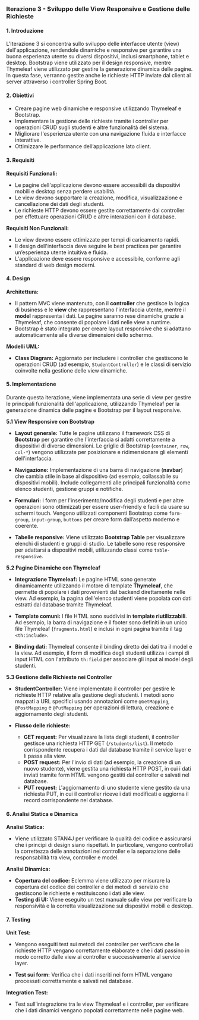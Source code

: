 ### **Iterazione 3 - Sviluppo delle View Responsive e Gestione delle Richieste**


#### **1. Introduzione**
L'Iterazione 3 si concentra sullo sviluppo delle interfacce utente (view) dell'applicazione, rendendole dinamiche e responsive per garantire una buona esperienza utente su diversi dispositivi, inclusi smartphone, tablet e desktop. Bootstrap viene utilizzato per il design responsive, mentre Thymeleaf viene utilizzato per gestire la generazione dinamica delle pagine. In questa fase, verranno gestite anche le richieste HTTP inviate dal client al server attraverso i controller Spring Boot.

#### **2. Obiettivi**
- Creare pagine web dinamiche e responsive utilizzando Thymeleaf e Bootstrap.
- Implementare la gestione delle richieste tramite i controller per operazioni CRUD sugli studenti e altre funzionalità del sistema.
- Migliorare l'esperienza utente con una navigazione fluida e interfacce interattive.
- Ottimizzare le performance dell’applicazione lato client.

#### **3. Requisiti**
**Requisiti Funzionali:**
- Le pagine dell'applicazione devono essere accessibili da dispositivi mobili e desktop senza perdere usabilità.
- Le view devono supportare la creazione, modifica, visualizzazione e cancellazione dei dati degli studenti.
- Le richieste HTTP devono essere gestite correttamente dai controller per effettuare operazioni CRUD e altre interazioni con il database.

**Requisiti Non Funzionali:**
- Le view devono essere ottimizzate per tempi di caricamento rapidi.
- Il design dell'interfaccia deve seguire le best practices per garantire un’esperienza utente intuitiva e fluida.
- L'applicazione deve essere responsive e accessibile, conforme agli standard di web design moderni.

#### **4. Design**
**Architettura:**
- Il pattern MVC viene mantenuto, con il **controller** che gestisce la logica di business e le **view** che rappresentano l'interfaccia utente, mentre il **model** rappresenta i dati. Le pagine saranno rese dinamiche grazie a Thymeleaf, che consente di popolare i dati nelle view a runtime.
- Bootstrap è stato integrato per creare layout responsive che si adattano automaticamente alle diverse dimensioni dello schermo.
  
**Modelli UML:**
- **Class Diagram:** Aggiornato per includere i controller che gestiscono le operazioni CRUD (ad esempio, `StudentController`) e le classi di servizio coinvolte nella gestione delle view dinamiche.

#### **5. Implementazione**
Durante questa iterazione, viene implementata una serie di view per gestire le principali funzionalità dell'applicazione, utilizzando Thymeleaf per la generazione dinamica delle pagine e Bootstrap per il layout responsive.

**5.1 View Responsive con Bootstrap**
- **Layout generale:** Tutte le pagine utilizzano il framework CSS di **Bootstrap** per garantire che l'interfaccia si adatti correttamente a dispositivi di diverse dimensioni. Le griglie di Bootstrap (`container`, `row`, `col-*`) vengono utilizzate per posizionare e ridimensionare gli elementi dell'interfaccia.
  
- **Navigazione:** Implementazione di una barra di navigazione (**navbar**) che cambia stile in base al dispositivo (ad esempio, collassabile su dispositivi mobili). Include collegamenti alle principali funzionalità come elenco studenti, gestione gruppi e notifiche.

- **Formulari:** I form per l'inserimento/modifica degli studenti e per altre operazioni sono ottimizzati per essere user-friendly e facili da usare su schermi touch. Vengono utilizzati componenti Bootstrap come `form-group`, `input-group`, `buttons` per creare form dall’aspetto moderno e coerente.

- **Tabelle responsive:** Viene utilizzato **Bootstrap Table** per visualizzare elenchi di studenti e gruppi di studio. Le tabelle sono rese responsive per adattarsi a dispositivi mobili, utilizzando classi come `table-responsive`.

**5.2 Pagine Dinamiche con Thymeleaf**
- **Integrazione Thymeleaf:** Le pagine HTML sono generate dinamicamente utilizzando il motore di template **Thymeleaf**, che permette di popolare i dati provenienti dal backend direttamente nelle view. Ad esempio, la pagina dell'elenco studenti viene popolata con dati estratti dal database tramite Thymeleaf.
  
- **Template comuni:** I file HTML sono suddivisi in **template riutilizzabili**. Ad esempio, la barra di navigazione e il footer sono definiti in un unico file Thymeleaf (`fragments.html`) e inclusi in ogni pagina tramite il tag `<th:include>`.
  
- **Binding dati:** Thymeleaf consente il binding diretto dei dati tra il model e la view. Ad esempio, il form di modifica degli studenti utilizza i campi di input HTML con l'attributo `th:field` per associare gli input al model degli studenti.

**5.3 Gestione delle Richieste nei Controller**
- **StudentController:** Viene implementato il controller per gestire le richieste HTTP relative alla gestione degli studenti. I metodi sono mappati a URL specifici usando annotazioni come `@GetMapping`, `@PostMapping` e `@PutMapping` per operazioni di lettura, creazione e aggiornamento degli studenti.
  
- **Flusso delle richieste:**
  - **GET request:** Per visualizzare la lista degli studenti, il controller gestisce una richiesta HTTP GET (`/students/list`). Il metodo corrispondente recupera i dati dal database tramite il service layer e li passa alla view.
  - **POST request:** Per l'invio di dati (ad esempio, la creazione di un nuovo studente), viene gestita una richiesta HTTP POST, in cui i dati inviati tramite form HTML vengono gestiti dal controller e salvati nel database.
  - **PUT request:** L'aggiornamento di uno studente viene gestito da una richiesta PUT, in cui il controller riceve i dati modificati e aggiorna il record corrispondente nel database.

#### **6. Analisi Statica e Dinamica**
**Analisi Statica:**
- Viene utilizzato STAN4J per verificare la qualità del codice e assicurarsi che i principi di design siano rispettati. In particolare, vengono controllati la correttezza delle annotazioni nei controller e la separazione delle responsabilità tra view, controller e model.

**Analisi Dinamica:**
- **Copertura del codice:** Eclemma viene utilizzato per misurare la copertura del codice dei controller e dei metodi di servizio che gestiscono le richieste e restituiscono i dati alle view.
- **Testing di UI:** Viene eseguito un test manuale sulle view per verificare la responsività e la corretta visualizzazione sui dispositivi mobili e desktop.

#### **7. Testing**
**Unit Test:**
- Vengono eseguiti test sui metodi dei controller per verificare che le richieste HTTP vengano correttamente elaborate e che i dati passino in modo corretto dalle view ai controller e successivamente al service layer.
  
- **Test sui form:** Verifica che i dati inseriti nei form HTML vengano processati correttamente e salvati nel database.

**Integration Test:**
- Test sull’integrazione tra le view Thymeleaf e i controller, per verificare che i dati dinamici vengano popolati correttamente nelle pagine web.

